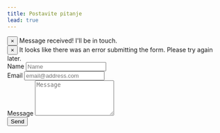 ```yaml
---
title: Postavite pitanje
lead: true
---
```

<!-- Near the end of my page -->
<script src="https://ajax.googleapis.com/ajax/libs/jquery/1.11.1/jquery.min.js"></script>
<script src="http://ajax.aspnetcdn.com/ajax/jquery.validate/1.13.1/jquery.validate.min.js"></script>
<script>
$('#contact-form').on('submit', function(e) {
    e.preventDefault();

    $("#contact-form").validate({
  submitHandler: function(form) {
    $.ajax({
      url: "//formspree.io/egzontina.krasniqi@hotmail.com", 
      method: "POST",
      data: {
        name: $(form).find("input[name='name']").val(),
        _replyto: $(form).find("input[name='_replyto']").val(),
        message: $(form).find("textarea[name='message']").val()
      },
      dataType: "json",
      success: function() {
        $("#submit-success").fadeIn();
        $("#contact-form").fadeOut();
      },
      error: function() {
        $("#submit-errors").fadeIn();        
      }
    });
  }
});
    });
</script>

<div id="submit-success" class="alert alert-success alert-dismissible collapse" role="alert">
<button type="button" class="close" data-dismiss="alert" aria-label="Close"><span aria-hidden="true">&times;</span></button>
          Message received! I'll be in touch.
 </div>


<div id="submit-errors" class="alert alert-danger alert-dismissible collapse" role="alert">
  <button type="button" class="close" data-dismiss="alert" aria-label="Close"><span aria-hidden="true">&times;</span></button>
  It looks like there was an error submitting the form. Please try again later.
</div>


<form id="contact-form" class="form" action="##">
  <div class="form-group">
    <label for="name">Name</label>
    <input class="form-control" type="text" name="name" required placeholder="Name">
  </div>
  <div class="form-group">
    <label for="email">Email</label>
    <input class="form-control" type="email" name="_replyto" required placeholder="email@address.com">
  </div>
  <div class="form-group">
    <label for="message">Message</label>
    <textarea class="form-control" name="message" placeholder="Message" required rows="5"></textarea>
  </div>
  <input class="btn btn-primary" type="submit" value="Send">
</form>





